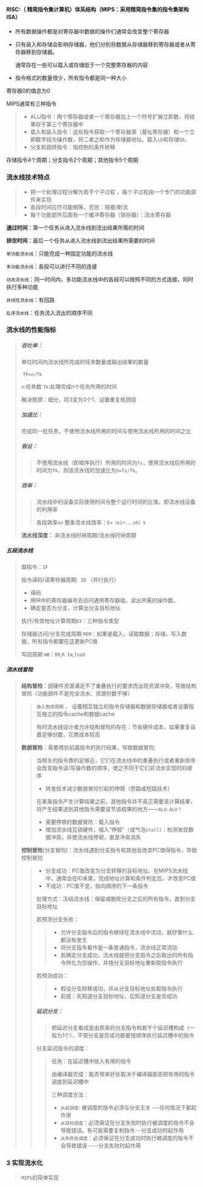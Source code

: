 #### RISC:（ 精简指令集计算机）体系结构（MIPS：采用精简指令集的指令集架构ISA）

- 所有数据操作都是对寄存器中数据的操作们通常会改变整个寄存器

- 只有装入和存储会影响存储器，他们分别将数据从存储器移到寄存器或者从寄存器移到存储器。

  通常存在一些可以载入或存储低于一个完整寄存器的内容

- 指令格式的数量很少，所有指令都是同一种大小

寄存器0的值总为0

MIPS通常有三种指令

> - ALU指令：两个寄存器或者一个寄存器加上一个符号扩展立即数，将结果存于第三个寄存器中
> - 载入和装入指令：这些指令获取一个寄存器源（基址寄存器）和一个立即数字段为操作数，将二者之和作为存储器地址。载入`LD`和存储`SD`。
> - 分支和跳转指令：指控制的条件转移

存储指令4个周期；分支指令2个周期；其他指令5个周期



### 流水线技术特点

> - 把一个处理过程分解为若干个子过程 ，每个子过程由一个专门的功能部件来实现
> - 各段时间应尽可能相等，否则：阻塞/断流
> - 每个功能部件后面有一个缓冲寄存器（锁存器）：流水寄存器

**通过时间**：第一个任务从进入流水线到流出结果所需的时间

**排空时间**：最后一个任务从进入流水线到流出结果所需要的时间



`单功能流水线`：只能完成一种固定功能的流水线

`多功能流水线`：各段可以进行不同的连接

`动态流水线`：同一时间内，多功能流水线中的各段可以按照不同的方式连接，同时执行多种功能

`非线性流水线`：有回路

`乱序流水线`：任务流入流出的顺序不同

### 流水线的性能指标

> ##### 吞吐率：
>
> 单位时间内流水线所完成的任务数量或输出结果的数量
>
> ​    `TP=n/Tk`
>
> `n`:任务数    `Tk`:处理完成n个任务所用的时间
>
> 解决瓶颈：细分，将3变为3个1、设置重复瓶颈段
>
> ##### 加速比：
>
> 完成同一批任务，不使用流水线所用的时间与使用流水线所用的时间之比
>
> ##### 假设：
>
> >  不使用流水线（即顺序执行）所用的时间为`Ts`，使用流水线后所用的时间为`Tk`，则该流水线的加速比为`S=Ts/Tk`。
>
> ##### 效率：
>
> > 流水线中的设备实际使用时间与整个运行时间的比值，即流水线设备的利用率
> >
> > 各段效率`en` 整条流水线效率：`E=（e1+...ek）k`
>
> **流水线深度：** 非流水线时钟周期/流水线时钟周期

##### 五段流水线

> 取指令：`IF`
>
> 指令译码/读寄存器周期:` ID` （并行执行）
>
> - 译码
> - 用IR中的寄存器编号去访问通用寄存器组，读出所需的操作数。
> - 确定是否为分支，计算出分支目标地址
>
> 执行/有效地址计算周期`EX`：三种指令类型
>
> 存储器访问/分支完成周期 `MEM`：如果是载入，读取数据；存储，写入数据，所有指令都要在这更新PC值
>
> 写回周期 `WB`：`RR`,`R Im`,`load`
>

##### 流水线冒险

> **结构冒险**：因硬件资源满足不了重叠执行的要求而出现资源冲突，导致结构冒险（功能部件不是完全流水、资源份数不够）
>
> > `插入暂停周期`    、   设置相互独立的指令存储器和数据存储器或者设置相互独立的指令cache和数据cache
> >
> > 有时流水线设计者允许结构冒险的存在：节省硬件成本，如果重复设置足够份数，花费成本较高
>
> **数据冒险**：需要用到前面指令的执行结果，导致数据冒险;
>
> > 当相关的指令靠的足够近，它们在流水线中的重叠执行或者重新排序会改变指令读/写操作数的顺序，使之不同于它们非流水实现时的顺序
> >
> > - 转发技术减少数据冒险引起的停顿（旁路或短路技术）
> >
> > ​      在某条指令产生计算结果之前，其他指令并不真正需要该计算结果，将产生结果送到其他指令需要该节该结果的地方——`ALU-ALU？`
> >
> > - 需要停顿的数据冒险：载入指令
> > - 增加流水线互锁硬件，插入“停顿”（或气泡`stall`）：检测发现数据冲突，并使流水线停顿，直至冲突消失
>
> **控制冒险**(分支冒险)：流水线遇到分支指令和其他会改变PC值得指令，导致控制冒险
>
> > - 分支成功：PC值改变为分支转移的目标地址。在MIPS流水线中，通常会在ID末尾，完成地址计算和条件判定后，才改变PC值
> > - 不成功：PC值不变，指向顺序的下一条指令
> >
> > 处理方式：冻结流水线：保留或删除分支之后的所有指令，直到分支目标地址
> >
> >   若预测分支失败：
> >
> > > - 允许分支指令后的指令继续在流水线中流动，就好像什么都没有发生
> > > - 将分支指令看作是一条普通指令，流水线正常流动
> > > - 若确定分支成功，流水线就把分支指令之后取出的所有指令转化为空操作，并按分支目标地址重新取指令执行
> >
> >  若预测成功：
> >
> > > - 假设分支转移成功，并从分支目标地址处取指令执行
> > > - 前提：先知道分支目标地址，后知道分支是否成功
> >
> > 
> >
> > ##### 延迟分支：
> >
> > > 把延迟分支看成是由原来的分支指令和若干个延迟槽构成（一般为1个），不管分支是否成功都要按顺序执行延迟槽中的指令
> >
> > 分支延迟指令的调度：
> >
> > > 任务：在延迟槽中放入有用的指令
> > >
> > > 由编译器完成：能否带来好处取决于编译器能否把有用的指令调度到延迟槽中
> > >
> > > 三种调度方法：
> > >
> > > - `从前调度`: 被调度的指令必须与分支无关  ---任何情况下都起作用
> > > - `从目标调度`：必须保证在分支失败时执行被调度的指令不会导致错误。有可能需要复制指令 --分支成功时起作用
> > > - `从失败处调度`：必须保证在分支成功时执行被调度的指令不会导致错误 ----分支失败时起作用



### 3 实现流水化

> `MIPS`的简单实现

